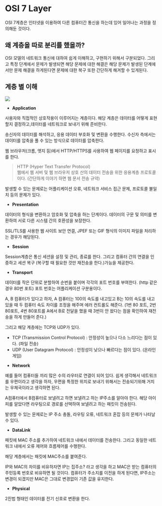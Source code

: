 # OSI 7 Layer

OSI 7계층은 인터넷을 이용하여 다른 컴퓨터간 통신을 하는데 있어 일어나는 과정을 정의해둔 것이다.

## 왜 계층을 따로 분리를 했을까?

OSI 모델의 네트워크 통신에 대하여 쉽게 이해하고, 구현하기 위해서 구분되었다. 그리고 특정 단계에서 문제가 발생되면 해당 문제에 대한 해결은 해당 문제가 발생된 단계에서만 문제 해결을 하게된다면 문제에 대한 복구 또한 간단하게 해겨할 수 있게된다.

## 계층 별 이해

![](https://velog.velcdn.com/images/jae9380/post/08ed25a5-b47c-4a76-93dc-dcf68cc20614/image.jpg)

- **Application**

사용자와 직접적인 상호작용이 이루어지는 계층이다. 해당 계층은 데이터를 어떻게 표현할지 결정하고,데이터를 네트워크로 보내기 위해 준비한다.

송신자의 데이터를 해석하고, 응용 데이터 부호화 및 변환을 수행한다. 수신자 측에서는 데이터를 압축을 풀 수 있는 방식으로 데이터를 압축한다.

웹 브라우저(크롬, 엣지 등)에서 HTTP/HTTPS를 사용하여 웹 페이지를 요청하고 표시를 한다.

> HTTP (Hyper Text Transfer Protocol)  
> 웹에서 웹 서버 및 웹 브라우저 상호 산의 데이터 전송을 위한 응용계층 프로토콜이다. (간단하게 이야기 하면 웹 문서 전송 규약)

발생할 수 있는 문제로는 어플리케이션 오류, 네트워크 서비스 접근 문제, 프로토콜 불일치 등의 문제가 있다.

- **Presentation**

데이터의 형식을 변환하고 암호화 및 압축을 하는 단계이다.
데이터의 구문 및 의미를 변환하여 서로 다른 시스템 간의 호환성을 보장한다.

SSL/TLS를 사용한 웹 사이트 보안 연결, JPEF 또는 GIF 형식의 이미지 파일을 처리하는 경우가 해당된다.

- **Session**

Session계층은 통신 세션을 설정 및 관리, 종료를 한다. 그리고 컴퓨터 간의 연결을 인증하고 세션 복구 (복구할 때 필요한 것만 재전송을 한다.)가능을 제공한다.

- **Transport**

데이터를 작은 단위로 분할하여 순번을 붙이며 각각의 포트 번호를 부여한다. (http 같은 경우 80번 포트) 포트 번호는 어플리케이션 구분용이다.

A, B 컴퓨터가 있다고 하자, A 컴퓨터는 100의 속도를 내고있고 B는 10의 속도를 내고 있을 때
두 컴퓨터 속도 차이를 조정을 해주며 에러 컨트롤도 해준다.
(1번 80 포트, 2번 80포트, 4번 80포트를 A에서 B로 전달을 했을 때 3번이 안 왔다는 점을 확인하여 재전송을 하게 만들어 준다.)

그리고 해당 계층에는 TCP와 UDP가 있다.

- TCP (Transmission Control Protocol) : 안정성이 높으나 다소 느리다는 점이 있다. (파일 전송)
- UDP (User Datagram Protocol) : 안정성이 낮으나 빠르다는 점이 있다. (온라인 게임)

* **Network**

예를 들어 컴퓨터들 끼리 많은 수의 라우터로 연결이 되어 있다.
쉽게 생각해서 네트워크를 우편이라고 생각을 하자, 우편을 특정한 위치로 보내기 위해서는 전송되기위해 거치는 우체국이라고 생각하면 된다.

A컴퓨터에서 B컴퓨터로 보낼려고 하면 보낼려고 하는 IP주소를 알아야 한다. 해당 아이피를 알았다면 라우팅으로 경로를 선택하여 보낼려고 하는 패킷이 전송된다.

발생할 수 있는 문제로는 IP 주소 충돌, 라우팅 오류, 네트워크 혼잡 등의 문제가 나타날 수 있다.

- **DataLink**

패킷에 MAC 주소를 추가하여 네트워크 내에서 데이터를 전송한다. 그리고 동일한 네트워크 내에서 오류 제어와 흐름제어를 수행한다.

해당 계층에서는 패킷에 MAC주소를 붙여준다.

IP와 MAC의 차이를 비유하자면 IP는 집주소? 라고 생각을 하고 MAC은 받는 컴퓨터의 주민등록 번호로 비유하면 될 것이다.
컴퓨터가 주소지를 이전을 하게 된다면, IP주소는 변경이 되겠지만 MAC은 그대로 변경없이 기존 값을 유지한다.

- **Physical**

2진법 형태인 데이터를 전기 신호로 변환을 한다.
